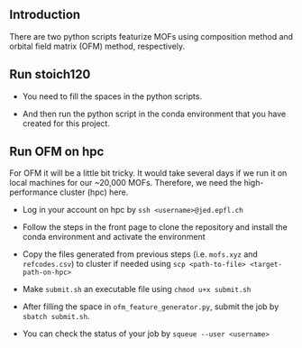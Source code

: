 ## Introduction
There are two python scripts featurize MOFs using composition method and orbital field matrix (OFM) method, respectively. 

## Run stoich120
* You need to fill the spaces in the python scripts. 

* And then run the python script in the conda environment that you have created for this project. 

## Run OFM on hpc
For OFM it will be a little bit tricky. It would take several days if we run it on local machines for our ~20,000 MOFs. Therefore, we need the high-performance cluster (hpc) here. 

* Log in your account on hpc by `ssh <username>@jed.epfl.ch`

* Follow the steps in the front page to clone the repository and install the conda environment and activate the environment

* Copy the files generated from previous steps (i.e. `mofs.xyz` and `refcodes.csv`) to cluster if needed using `scp <path-to-file> <target-path-on-hpc>`

* Make `submit.sh` an executable file using `chmod u+x submit.sh`

* After filling the space in `ofm_feature_generator.py`, submit the job by `sbatch submit.sh`. 

* You can check the status of your job by `squeue --user <username>`
